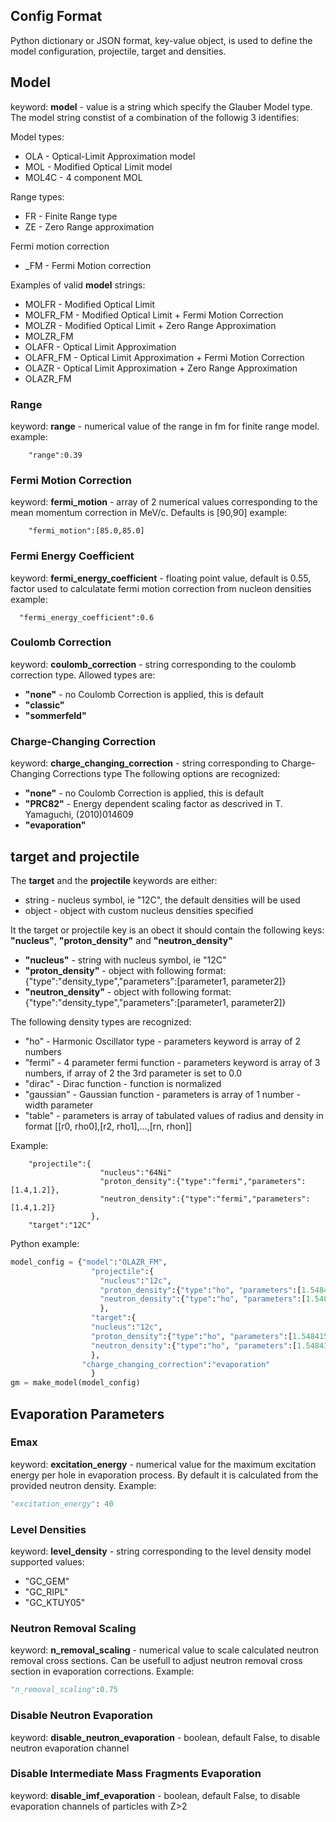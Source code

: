 Config Format
-------------

Python dictionary or JSON format, key-value object,  is used to define the model configuration, projectile, target and densities.

## Model
keyword: __model__ - value is a string which specify the Glauber Model type. 
The model string constist of a combination of the followig 3 identifies:

Model types: 
 * OLA - Optical-Limit Approximation model
 * MOL - Modified Optical Limit model
 * MOL4C - 4 component MOL

Range types:
 * FR - Finite Range type
 * ZE - Zero Range approximation

Fermi motion correction

 * _FM - Fermi Motion correction 


Examples of valid __model__ strings:

 * MOLFR - Modified Optical Limit
 * MOLFR_FM - Modified Optical Limit + Fermi Motion Correction
 * MOLZR - Modified Optical Limit + Zero Range Approximation
 * MOLZR_FM
 * OLAFR - Optical Limit Approximation
 * OLAFR_FM - Optical Limit Approximation + Fermi Motion Correction
 * OLAZR - Optical Limit Approximation + Zero Range Approximation
 * OLAZR_FM

### Range
keyword: __range__ - numerical value of the range in fm for finite range model.
example:
```
    "range":0.39
```

### Fermi Motion Correction
keyword: __fermi_motion__ - array of 2 numerical values corresponding to the mean momentum correction in MeV/c. Defaults is [90,90]
example:
```
    "fermi_motion":[85.0,85.0]
```

### Fermi Energy Coefficient
keyword: __fermi_energy_coefficient__ - floating point value, default is 0.55, factor used to calculatate fermi motion correction from nucleon densities
example:
```
  "fermi_energy_coefficient":0.6
```

### Coulomb Correction
keyword: __coulomb_correction__ - string corresponding to the coulomb correction type. Allowed types are:
 * __"none"__ - no Coulomb Correction is applied, this is default
 * __"classic"__
 * __"sommerfeld"__ 

### Charge-Changing Correction
keyword: __charge_changing_correction__ - string corresponding to Charge-Changing Corrections type
The following options are recognized:
 * __"none"__ - no Coulomb Correction is applied, this is default
 * __"PRC82"__ - Energy dependent scaling factor as descrived in T. Yamaguchi, (2010)014609
 * __"evaporation"__
 
## target and projectile
The __target__ and the __projectile__ keywords are either:
  * string - nucleus symbol, ie "12C", the default densities will be used
  * object - object with custom nucleus densities specified

It the target or projectile key is an obect it should contain the following keys: __"nucleus"__, __"proton_density"__ and __"neutron_density"__
  * __"nucleus"__ - string with nucleus symbol, ie "12C"
  * __"proton_density"__ - object with following format: {"type":"density_type","parameters":[parameter1, parameter2]}
  * __"neutron_density"__ - object with following format: {"type":"density_type","parameters":[parameter1, parameter2]}

The following density types are recognized:
  * "ho" - Harmonic Oscillator type - parameters keyword is array of 2 numbers
  * "fermi" - 4 parameter fermi function - parameters keyword is array of 3 numbers, if array of 2 the 3rd parameter is set to 0.0
  * "dirac" - Dirac function - function is normalized
  * "gaussian" - Gaussian function - parameters is array of 1 number - width parameter
  * "table" - parameters is array of tabulated values of radius and density in format [[r0, rho0],[r2, rho1],...,[rn, rhon]] 

Example:
```
    "projectile":{
                    "nucleus":"64Ni"
                    "proton_density":{"type":"fermi","parameters":[1.4,1.2]},
                    "neutron_density":{"type":"fermi","parameters":[1.4,1.2]}
                  },
    "target":"12C"

``` 


Python example:
```python
model_config = {"model":"OLAZR_FM",
                  "projectile":{
                    "nucleus":"12c",
                    "proton_density":{"type":"ho", "parameters":[1.548415436,1.6038565]},
                    "neutron_density":{"type":"ho", "parameters":[1.548415436,1.6038565]}
                    },
                  "target":{
                  "nucleus":"12c",
                  "proton_density":{"type":"ho", "parameters":[1.548415436,1.6038565]},
                  "neutron_density":{"type":"ho", "parameters":[1.548415436,1.6038565]}
                  },
                "charge_changing_correction":"evaporation"
                  }
gm = make_model(model_config)
```

## Evaporation Parameters
### Emax
keyword: __excitation_energy__ - numerical value for the maximum excitation energy per hole in evaporation process. By default it is calculated from the provided neutron density.
Example:
```python
"excitation_energy": 40
```

### Level Densities
keyword: __level_density__ - string corresponding to the level density model
supported values:
  * "GC_GEM"
  * "GC_RIPL"
  * "GC_KTUY05"

### Neutron Removal Scaling
keyword: __n_removal_scaling__ - numerical value to scale calculated neutron removal cross sections. Can be usefull to adjust neutron removal cross section in evaporation corrections.
Example:
```python
"n_removal_scaling":0.75
```

### Disable Neutron Evaporation
keyword: __disable_neutron_evaporation__ - boolean, default False, to disable neutron evaporation channel

### Disable Intermediate Mass Fragments Evaporation
keyword: __disable_imf_evaporation__ - boolean, default False, to disable evaporation channels of particles with Z>2

